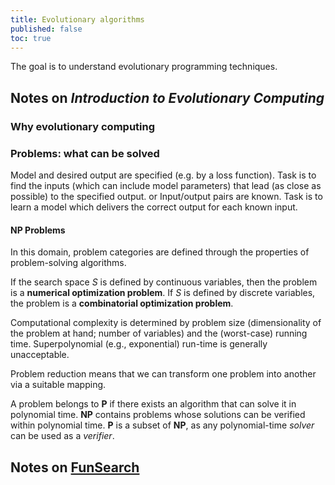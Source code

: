 ```yaml
---
title: Evolutionary algorithms
published: false
toc: true
---
```



The goal is to understand evolutionary programming techniques.

## Notes on *Introduction to Evolutionary Computing* 

### Why evolutionary computing


### Problems: what can be solved

Model and desired output are specified (e.g. by a loss function). Task is to find the inputs (which can include model parameters) that lead (as close as possible) to the specified output. 
or 
Input/output pairs are known. Task is to learn a model which delivers the correct output for each known input. 

#### NP Problems
In this domain, problem categories are defined through the properties of problem-solving algorithms. 

If the search space $S$ is defined by continuous variables, then the problem is a **numerical optimization problem**. If $S$ is defined by discrete variables, the problem is a **combinatorial optimization problem**. 

Computational complexity is determined by problem size (dimensionality of the problem at hand; number of variables) and the (worst-case) running time. Superpolynomial (e.g., exponential) run-time is generally unacceptable. 

Problem reduction means that we can transform one problem into another via a suitable mapping. 

A problem belongs to $\mathbf{P}$ if there exists an algorithm that can solve it in polynomial time. $\mathbf{NP}$ contains problems whose solutions can be verified within polynomial time. $\mathbf{P}$ is a subset of $\mathbf{NP}$, as any polynomial-time *solver* can be used as a *verifier*. 

## Notes on [FunSearch](https://www.nature.com/articles/s41586-023-06924-6)


